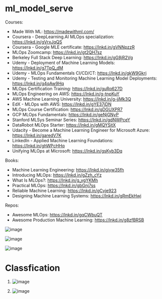# ml_model_serve


Courses: 
- Made With ML: https://madewithml.com/
- Coursera - DeepLearning.AI MLOps specialization: https://lnkd.in/gVrxJqQS
- Coursera - Google MLE certificate: https://lnkd.in/gVNNpzzR
- MLOps Zoomcamp: https://lnkd.in/gt2QH7sz
- Berkeley Full Stack Deep Learning: https://lnkd.in/gG8jR2Vg
- Udemy - Deployment of Machine Learning Models: https://lnkd.in/g7TpQ_dM
- Udemy - MLOps Fundamentals CI/CD/CT: https://lnkd.in/gkW9Gkrj
- Udemy - Testing and Monitoring Machine Learning Model Deployments: https://lnkd.in/g4qAw9Hq
- MLOps Certification Training: https://lnkd.in/guRq627D
- MLOps Engineering on AWS: https://lnkd.in/g-tnpKuY
- AWS Machine Learning University: https://lnkd.in/g-jjMk3Q
- EdX - MLOps with AWS: https://lnkd.in/gYE37jDN
- MLOps Course Certification: https://lnkd.in/gDGUXPR7
- GCP MLOps Fundamentals: https://lnkd.in/geNjGNyP
- Stanford MLSys Seminar Series: https://lnkd.in/gdNWPceY
- DataRobot MLOps Starter: https://lnkd.in/gMQYSitX
- Udacity - Become a Machine Learning Engineer for Microsoft Azure: https://lnkd.in/garedV7K
- LinkedIn - Applied Machine Learning Foundations: https://lnkd.in/ghWPcHHq
- Unifying MLOps at Microsoft: https://lnkd.in/gsKyb3Dq

Books: 
- Machine Learning Engineering: https://lnkd.in/gjyw35fh
- Introducing MLOps: https://lnkd.in/gZzh_cYz
- What Is MLOps?: https://lnkd.in/g_vgYKMh
- Practical MLOps: https://lnkd.in/gbGnj7ss
- Reliable Machine Learning: https://lnkd.in/gCvje923
- Designing Machine Learning Systems: https://lnkd.in/gRmEkHwj

Repos: 
- Awesome MLOps: https://lnkd.in/gqCWbuQT
- Awesome Production Machine Learning: https://lnkd.in/g8zfBRSB



![image](https://user-images.githubusercontent.com/5849522/185427018-0e004122-5064-4398-9090-e5fde391b60b.png)



![image](https://user-images.githubusercontent.com/5849522/185473360-c1cb72e0-fe53-4a8c-a047-4d9e1080b953.png)



![image](https://user-images.githubusercontent.com/5849522/185473266-f56c9926-7c76-4f38-81c8-2b7995374a16.png)



# Classfication
1. ![image](https://user-images.githubusercontent.com/5849522/185473525-77f1666e-285e-4330-a5d8-2debafb991d1.png)

2. ![image](https://user-images.githubusercontent.com/5849522/185473085-7780c886-f8ca-4208-ad2a-0f6465887d2b.png)



